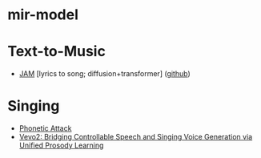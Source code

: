 # mir-model

# Text-to-Music
- [JAM](https://arxiv.org/abs/2507.20880) [lyrics to song; diffusion+transformer] ([github](https://github.com/declare-lab/jamify))

# Singing
- [Phonetic Attack](https://arxiv.org/abs/2507.17937)
- [Vevo2: Bridging Controllable Speech and Singing Voice Generation via Unified Prosody Learning](https://arxiv.org/abs/2508.16332)

